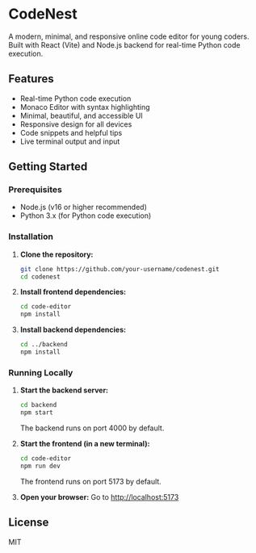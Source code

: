 # CodeNest

A modern, minimal, and responsive online code editor for young coders. Built with React (Vite) and Node.js backend for real-time Python code execution.

## Features

- Real-time Python code execution
- Monaco Editor with syntax highlighting
- Minimal, beautiful, and accessible UI
- Responsive design for all devices
- Code snippets and helpful tips
- Live terminal output and input

## Getting Started

### Prerequisites

- Node.js (v16 or higher recommended)
- Python 3.x (for Python code execution)

### Installation

1. **Clone the repository:**
   ```sh
   git clone https://github.com/your-username/codenest.git
   cd codenest
   ```

2. **Install frontend dependencies:**
   ```sh
   cd code-editor
   npm install
   ```

3. **Install backend dependencies:**
   ```sh
   cd ../backend
   npm install
   ```

### Running Locally

1. **Start the backend server:**
   ```sh
   cd backend
   npm start
   ```
   The backend runs on port 4000 by default.

2. **Start the frontend (in a new terminal):**
   ```sh
   cd code-editor
   npm run dev
   ```
   The frontend runs on port 5173 by default.

3. **Open your browser:**
   Go to [http://localhost:5173](http://localhost:5173)


## License

MIT
